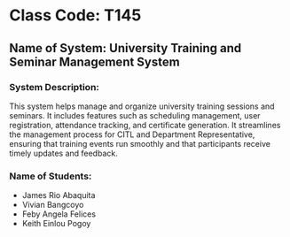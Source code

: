 # Class Code: T145

## Name of System: University Training and Seminar Management System

### System Description:
This system helps manage and organize university training sessions and seminars. It includes features such as scheduling management, user registration, attendance tracking, and certificate generation. It streamlines the management process for CITL and Department Representative, ensuring that training events run smoothly and that participants receive timely updates and feedback.

### Name of Students:
- James Rio Abaquita
- Vivian Bangcoyo
- Feby Angela Felices
- Keith Einlou Pogoy
